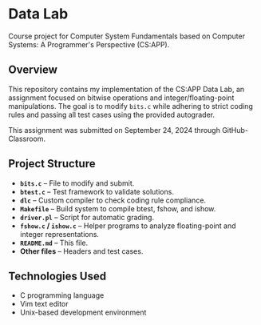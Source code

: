 # Data Lab
Course project for Computer System Fundamentals based on Computer Systems: A Programmer's Perspective (CS:APP).

## Overview
This repository contains my implementation of the CS:APP Data Lab, an assignment focused on bitwise operations and integer/floating-point manipulations. The goal is to modify `bits.c` while adhering to strict coding rules and passing all test cases using the provided autograder.

This assignment was submitted on September 24, 2024 through GitHub-Classroom.

## Project Structure
- **`bits.c`** – File to modify and submit.
- **`btest.c`** – Test framework to validate solutions.
- **`dlc`** – Custom compiler to check coding rule compliance.
- **`Makefile`** – Build system to compile btest, fshow, and ishow.
- **`driver.pl`** – Script for automatic grading.
- **`fshow.c` / `ishow.c`** – Helper programs to analyze floating-point and integer representations.
- **`README.md`** – This file.
- **Other files** – Headers and test cases.

## Technologies Used
- C programming language
- Vim text editor
- Unix-based development environment
